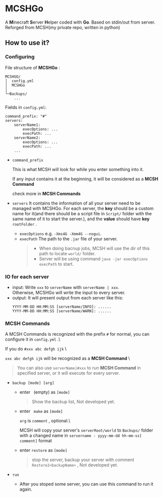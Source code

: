 # MCSHGo
A **M**inecraft **S**erver **H**elper coded with **Go**. Based on stdin/out from server. Reforged from MCSH(my private repo, written in python)

## How to use it?
### Configuring

File structure of **MCSHGo** :

```
MCSHGO/
│  config.yml
│  MCSHGo
│
└─Backups/
    ...
```
Fields in `config.yml`:
```
command_prefix: "#"
servers:
    serverName1:
        execOptions: ...
        execPath: ...
    serverName2:
        execOptions: ...
        execPath: ...
    ...
```
- `command_prefix`
    
    This is what MCSH will look for while you enter something into it.
    
    If any input contains it at the beginning, it will be considered as a **MCSH Command**
    
    check more in **MCSH Commands**
    
- `servers`
    It contains the information of all your server need to be managed with MCSHGo.
    For each server, the **key** should be a custom name for it(and there should be a script file in `Script/` folder with the same name of it to start the server.), and the **value** should have **key** `rootFolder` .
    
    - `execOptions`
        e.g. `-Xms4G -Xmm4G --nogui`.
    - `execPath`
        The path to the `.jar` file of your server.
        > - When doing bacnup jobs, MCSH will use the dir of this path to locate `world/` folder.
        > - Server will be using command `java -jar execOptions execPath` to start.

### IO for each server

- input:
    Write `xxx` to `serverName` with `serverName | xxx`.\
    Otherwise, MCSHGo will write the input to every server.
- output:
    It will present output from each server like this:
    ```
    YYYY-MM-DD HH:MM:SS [serverName/INFO]: ......
    YYYY-MM-DD HH:MM:SS [serverName/WARN]: ......
    ```

### MCSH Commands

A MCSH Commands is recognized with the prefix `#` for normal, you can configure it in `config.yml` .\

If you do `#xxx abc defgh ijk` \

`xxx abc defgh ijk` will be recognized as a **MCSH Command** \

> You can also use `serverName|#xxx` to run **MCSH Command** in specified server, or it will execute for every server.

- `backup [mode] [arg]`

	- enter ` `(empty) as `[mode]`

		> Show the backup list, Not developed yet.

	- enter ` make` as `[mode]`

		`arg` is `comment` , optional.\

		MCSH will copy your server's `serverRoot/world` to `Backups/` folder with a changed name in `servername - yyyy-mm-dd hh-mm-ss[ comment]` format

	- enter  `restore` as `[mode]`

		> stop the server, backup your server with comment `Restore2<backupName>` , Not developed yet.

- `run`
    - After you stoped some server, you can use this command to run it again.